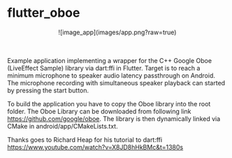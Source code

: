 # flutter_oboe
<p align="center">
![image_app](images/app.png?raw=true)</p><br>
<br>
Example application implementing a wrapper for the C++ Google Oboe (LiveEffect Sample) library via dart:ffi in Flutter. 
Target is to reach a minimum microphone to speaker audio latency passthrough on Android.
The microphone recording with simultaneous speaker playback can started by pressing the start button.

To build the application you have to copy the Oboe library into the root folder.
The Oboe Library can be downloaded from following link https://github.com/google/oboe.
The library is then dynamically linked via CMake in android/app/CMakeLists.txt.

Thanks goes to Richard Heap for his tutorial to dart:ffi https://www.youtube.com/watch?v=X8JD8hHkBMc&t=1380s
